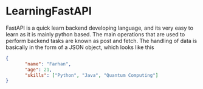 # LearningFastAPI 

FastAPI is a quick learn backend developing language, and its very easy to learn as it is mainly python based. The main operations that are used to perform backend tasks are known as post and fetch.
The handling of data is basically in the form of a JSON object, which looks like this

 ```json
{ 
        "name": "Farhan",
        "age": 21,
        "skills": ["Python", "Java", "Quantum Computing"] 
}
 ```

